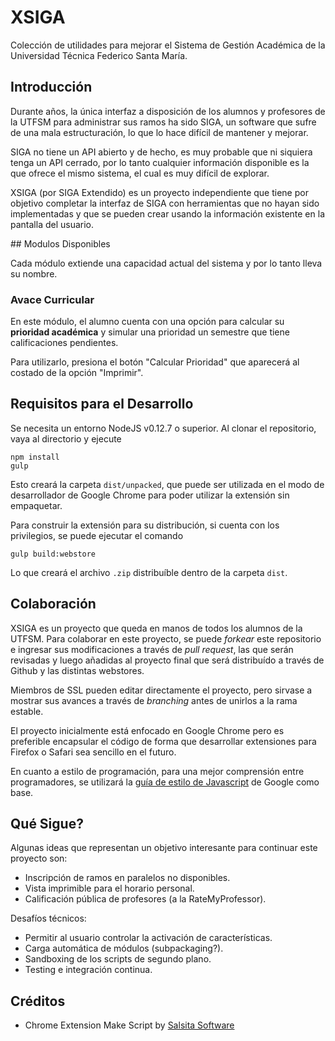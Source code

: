 # XSIGA

Colección de utilidades para mejorar el Sistema de Gestión Académica de la Universidad Técnica Federico Santa María.

## Introducción

Durante años, la única interfaz a disposición de los alumnos y profesores de la UTFSM para administrar sus ramos ha sido SIGA, un software que sufre de una mala estructuración, lo que lo hace difícil de mantener y mejorar.

SIGA no tiene un API abierto y de hecho, es muy probable que ni siquiera tenga un API cerrado, por lo tanto cualquier información disponible es la que ofrece el mismo sistema, el cual es muy difícil de explorar.

XSIGA (por SIGA Extendido) es un proyecto independiente que tiene por objetivo completar la interfaz de SIGA con herramientas que no hayan sido implementadas y que se pueden crear usando la información existente en la pantalla del usuario.

## Modulos Disponibles

Cada módulo extiende una capacidad actual del sistema y por lo tanto lleva su nombre.

### Avace Curricular

En este módulo, el alumno cuenta con una opción para calcular su **prioridad académica** y simular una prioridad un semestre que tiene calificaciones pendientes.

Para utilizarlo, presiona el botón "Calcular Prioridad" que aparecerá al costado de la opción "Imprimir".

## Requisitos para el Desarrollo

Se necesita un entorno NodeJS v0.12.7 o superior. Al clonar el repositorio, vaya al directorio y ejecute

    npm install
    gulp

Esto creará la carpeta `dist/unpacked`, que puede ser utilizada en el modo de desarrollador de Google Chrome para poder utilizar la extensión sin empaquetar.

Para construir la extensión para su distribución, si cuenta con los privilegios, se puede ejecutar el comando

    gulp build:webstore

Lo que creará el archivo `.zip` distribuíble dentro de la carpeta `dist`.

## Colaboración

XSIGA es un proyecto que queda en manos de todos los alumnos de la UTFSM. Para colaborar en este proyecto, se puede *forkear* este repositorio e ingresar sus modificaciones a través de *pull request*, las que serán revisadas y luego añadidas al proyecto final que será distribuído a través de Github y las distintas webstores.

Miembros de SSL pueden editar directamente el proyecto, pero sirvase a mostrar sus avances a través de *branching* antes de unirlos a la rama estable.

El proyecto inicialmente está enfocado en Google Chrome pero es preferible encapsular el código de forma que desarrollar extensiones para Firefox o Safari sea sencillo en el futuro.

En cuanto a estilo de programación, para una mejor comprensión entre programadores, se utilizará la [guía de estilo de Javascript](https://google.github.io/styleguide/javascriptguide.xml) de Google como base.

## Qué Sigue?

Algunas ideas que representan un objetivo interesante para continuar este proyecto son:

 * Inscripción de ramos en paralelos no disponibles.
 * Vista imprimible para el horario personal.
 * Calificación pública de profesores (a la RateMyProfessor).

Desafíos técnicos:

 * Permitir al usuario controlar la activación de características.
 * Carga automática de módulos (subpackaging?).
 * Sandboxing de los scripts de segundo plano.
 * Testing e integración continua.

## Créditos

 * Chrome Extension Make Script by [Salsita Software](https://github.com/salsita)
